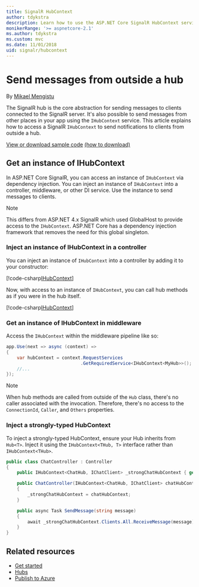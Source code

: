 ```yaml
---
title: SignalR HubContext
author: tdykstra
description: Learn how to use the ASP.NET Core SignalR HubContext service for sending notifications to clients from outside a hub.
monikerRange: '>= aspnetcore-2.1'
ms.author: tdykstra
ms.custom: mvc
ms.date: 11/01/2018
uid: signalr/hubcontext
---
```

# Send messages from outside a hub

By [Mikael Mengistu](https://twitter.com/MikaelM_12)

The SignalR hub is the core abstraction for sending messages to clients connected to the SignalR server. It's also possible to send messages from other places in your app using the `IHubContext` service. This article explains how to access a SignalR `IHubContext` to send notifications to clients from outside a hub.

[View or download sample code](https://github.com/aspnet/Docs/tree/master/aspnetcore/signalr/hubcontext/sample/) [(how to download)](xref:index#how-to-download-a-sample)

## Get an instance of IHubContext

In ASP.NET Core SignalR, you can access an instance of `IHubContext` via dependency injection. You can inject an instance of `IHubContext` into a controller, middleware, or other DI service. Use the instance to send messages to clients.

> [!NOTE]
> This differs from ASP.NET 4.x SignalR which used GlobalHost to provide access to the `IHubContext`. ASP.NET Core has a dependency injection framework that removes the need for this global singleton.

### Inject an instance of IHubContext in a controller

You can inject an instance of `IHubContext` into a controller by adding it to your constructor:

[!code-csharp[IHubContext](hubcontext/sample/Controllers/HomeController.cs?range=12-19,57)]

Now, with access to an instance of `IHubContext`, you can call hub methods as if you were in the hub itself.

[!code-csharp[IHubContext](hubcontext/sample/Controllers/HomeController.cs?range=21-25)]

### Get an instance of IHubContext in middleware

Access the `IHubContext` within the middleware pipeline like so:

```csharp
app.Use(next => async (context) =>
{
    var hubContext = context.RequestServices
                            .GetRequiredService<IHubContext<MyHub>>();
    //...
});
```

> [!NOTE]
> When hub methods are called from outside of the `Hub` class, there's no caller associated with the invocation. Therefore, there's no access to the `ConnectionId`, `Caller`, and `Others` properties.

### Inject a strongly-typed HubContext

To inject a strongly-typed HubContext, ensure your Hub inherits from `Hub<T>`. Inject it using the `IHubContext<THub, T>` interface rather than `IHubContext<THub>`.

```csharp
public class ChatController : Controller
{
    public IHubContext<ChatHub, IChatClient> _strongChatHubContext { get; }

    public ChatController(IHubContext<ChatHub, IChatClient> chatHubContext)
    {
        _strongChatHubContext = chatHubContext;
    }

    public async Task SendMessage(string message)
    {
        await _strongChatHubContext.Clients.All.ReceiveMessage(message);
    }
}
```

## Related resources

* [Get started](xref:tutorials/signalr)
* [Hubs](xref:signalr/hubs)
* [Publish to Azure](xref:signalr/publish-to-azure-web-app)
